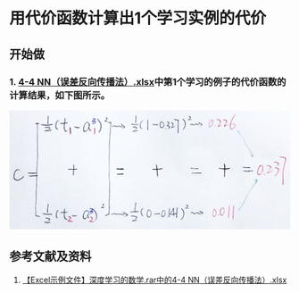 # 用代价函数计算出1个学习实例的代价

## 开始做

### 1. [4-4 NN（误差反向传播法）.xlsx](http://www.ituring.com.cn/book/2593)中第1个学习的例子的代价函数的计算结果，如下图所示。

![](/images/体验神经网络中的数学原理/用代价函数计算出1个学习实例的代价/1a1.jpg)

## 参考文献及资料

1. [【Excel示例文件】深度学习的数学.rar中的4-4 NN（误差反向传播法）.xlsx](http://www.ituring.com.cn/book/2593)